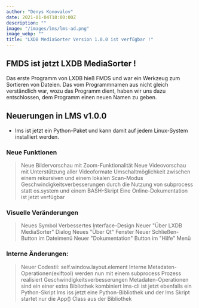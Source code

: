 ```yaml
---
author: "Denys Konovalov"
date: 2021-01-04T18:00:00Z
description: ""
image: "/images/lms/lms-ad.png"
image_webp: ""
title: "LXDB MediaSorter Version 1.0.0 ist verfügbar !"
---
```

## FMDS ist jetzt LXDB MediaSorter !

Das erste Programm von LXDB hieß FMDS und war ein Werkzeug zum Sortieren von Dateien.
Das vom Programmnamen aus nicht gleich verständlich war, wozu das Programm dient,
haben wir uns dazu entschlossen, dem Programm einen neuen Namen zu geben.

## Neuerungen in LMS v1.0.0

- lms ist jetzt ein Python-Paket und kann damit auf jedem Linux-System installiert werden.

### Neue Funktionen
> Neue Bildervorschau mit Zoom-Funktionalität
> Neue Videovorschau mit Unterstützung aller Videoformate
> Umschaltmöglichkeit zwischen einem rekursiven und einem lokalen Scan-Modus
> Geschwindigkeitsverbesserungen durch die Nutzung von subprocess statt os.system
  und einem BASH-Skript
> Eine Online-Dokumentation ist jetzt verfügbar

### Visuelle Veränderungen
> Neues Symbol
> Verbessertes Interface-Design
> Neuer "Über LXDB MediaSorter" Dialog
> Neues "Über Qt" Fenster
> Neuer Schließen-Button im Dateimenü
> Neuer "Dokumentation" Button im "Hilfe" Menü

### Interne Änderungen:
> Neuer Codestil: self.window.layout.element
> Interne Metadaten-Operationen(exiftool) werden nun mit einem subprocess Prozess realisiert
> Geschwindigkeitsverbesserungen
> Metadaten-Operationen sind ein einer extra Bibliothek kombiniert
> lms-cli ist jetzt ebenfalls ein Python-Skript
> lms iss jetzt eine Python-Bibliothek und der lms Skript startet nur die App()
Class aus der Bibliothek
